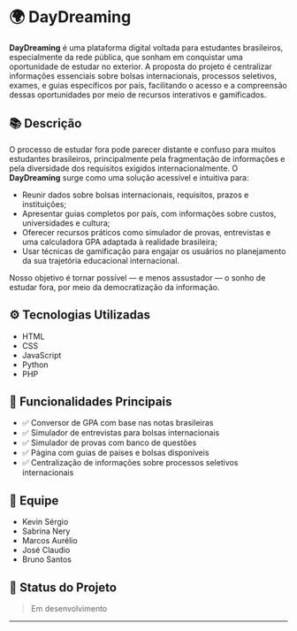 # 🌍 DayDreaming

**DayDreaming** é uma plataforma digital voltada para estudantes brasileiros, especialmente da rede pública, que sonham em conquistar uma oportunidade de estudar no exterior. A proposta do projeto é centralizar informações essenciais sobre bolsas internacionais, processos seletivos, exames, e guias específicos por país, facilitando o acesso e a compreensão dessas oportunidades por meio de recursos interativos e gamificados.

## 📚 Descrição

O processo de estudar fora pode parecer distante e confuso para muitos estudantes brasileiros, principalmente pela fragmentação de informações e pela diversidade dos requisitos exigidos internacionalmente. O **DayDreaming** surge como uma solução acessível e intuitiva para:

- Reunir dados sobre bolsas internacionais, requisitos, prazos e instituições;
- Apresentar guias completos por país, com informações sobre custos, universidades e cultura;
- Oferecer recursos práticos como simulador de provas, entrevistas e uma calculadora GPA adaptada à realidade brasileira;
- Usar técnicas de gamificação para engajar os usuários no planejamento da sua trajetória educacional internacional.

Nosso objetivo é tornar possível — e menos assustador — o sonho de estudar fora, por meio da democratização da informação.

## ⚙️ Tecnologias Utilizadas

- HTML
- CSS
- JavaScript
- Python
- PHP

## 🧩 Funcionalidades Principais

- ✅ Conversor de GPA com base nas notas brasileiras
- ✅ Simulador de entrevistas para bolsas internacionais
- ✅ Simulador de provas com banco de questões
- ✅ Página com guias de países e bolsas disponíveis
- ✅ Centralização de informações sobre processos seletivos internacionais

## 👥 Equipe

- Kevin Sérgio  
- Sabrina Nery  
- Marcos Aurélio  
- José Claudio  
- Bruno Santos

## 🚧 Status do Projeto

> Em desenvolvimento


---

